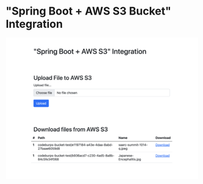 # "Spring Boot + AWS S3 Bucket" Integration

![alt text](https://github.com/nkchauhan003/spring-boot-aws/blob/master/aws-s3-spring-boot-file-upload-and-download.png?raw=true)
